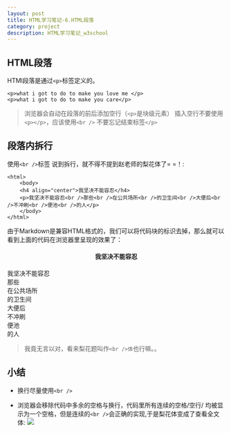 ```yaml
---
layout: post
title: HTML学习笔记-6.HTML段落
category: project
description: HTML学习笔记_w3school
---
```


## HTML段落

HTMl段落是通过`<p>`标签定义的。

    <p>what i got to do to make you love me </p>
    <p>what i got to do to make you care</p>

> 浏览器会自动在段落的前后添加空行（`<p>`是块级元素）
> 插入空行不要使用`<p></p>`，应该使用`<br />`
> 不要忘记结束标签`</p>`


## 段落内拆行

使用`<br />`标签
说到拆行，就不得不提到赵老师的梨花体了= =！:

    <html>
        <body>
        <h4 align="center">我坚决不能容忍</h4>
        <p>我坚决不能容忍<br />那些<br />在公共场所<br />的卫生间<br />大便后<br />不冲刷<br />便池<br />的人</p>
        </body>
    </html>
由于Markdown是兼容HTML格式的，我们可以将代码块的标识去掉，那么就可以看到上面的代码在浏览器里呈现的效果了：
<html>
        <body>
        <h4 align="center">我坚决不能容忍</h4>
        <p>我坚决不能容忍<br />那些<br />在公共场所<br />的卫生间<br />大便后<br />不冲刷<br />便池<br />的人</p>
        </body>
</html>

> 我竟无言以对，看来梨花题叫作`<br />体`也行嘛。。


## 小结

* 换行尽量使用`<br />`

* 浏览器会移除代码中多余的空格与换行，代码里所有连续的空格/空行/ 均被显示为一个空格，但是连续的`<br />`会正确的实现,于是梨花体变成了查看全文体:
![](http://7xrabv.com1.z0.glb.clouddn.com/br.jpg)
